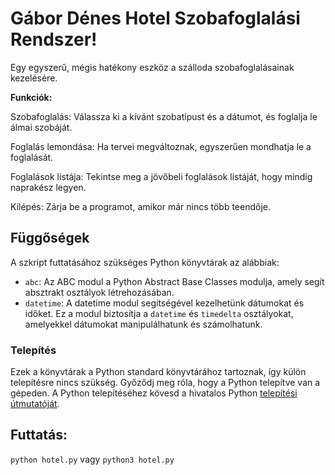 # Gábor Dénes Hotel Szobafoglalási Rendszer!
Egy egyszerű, mégis hatékony eszköz a szálloda szobafoglalásainak kezelésére. 

**Funkciók:**

Szobafoglalás: Válassza ki a kívánt szobatípust és a dátumot, és foglalja le álmai szobáját.

Foglalás lemondása: Ha tervei megváltoznak, egyszerűen mondhatja le a foglalását.

Foglalások listája: Tekintse meg a jövőbeli foglalások listáját, hogy mindig naprakész legyen.

Kilépés: Zárja be a programot, amikor már nincs több teendője.

## Függőségek

A szkript futtatásához szükséges Python könyvtárak az alábbiak:

- `abc`: Az ABC modul a Python Abstract Base Classes modulja, amely segít absztrakt osztályok létrehozásában.
- `datetime`: A datetime modul segítségével kezelhetünk dátumokat és időket. Ez a modul biztosítja a `datetime` és `timedelta` osztályokat, amelyekkel dátumokat manipulálhatunk és számolhatunk.

### Telepítés

Ezek a könyvtárak a Python standard könyvtárához tartoznak, így külön telepítésre nincs szükség. Győződj meg róla, hogy a Python telepítve van a gépeden. A Python telepítéséhez kövesd a hivatalos Python [telepítési útmutatóját](https://www.python.org/downloads/).

## Futtatás:
`python hotel.py` vagy `python3 hotel.py`
